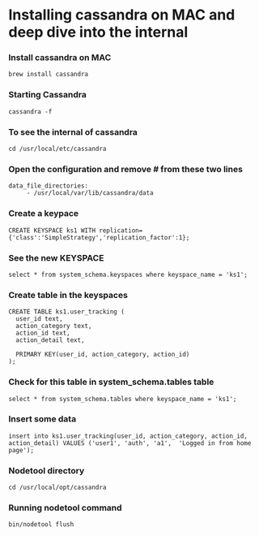 # Installing cassandra on MAC and deep dive into the internal

### Install cassandra on MAC
```brew install cassandra```

### Starting Cassandra
```cassandra -f```

### To see the internal of cassandra
```cd /usr/local/etc/cassandra```

### Open the configuration and remove # from these two lines
```
data_file_directories:
     - /usr/local/var/lib/cassandra/data

```

### Create a keypace
```
CREATE KEYSPACE ks1 WITH replication={'class':'SimpleStrategy','replication_factor':1};
```

### See the new KEYSPACE

```
select * from system_schema.keyspaces where keyspace_name = 'ks1';
```

### Create table in the keyspaces

```
CREATE TABLE ks1.user_tracking (
  user_id text,
  action_category text,
  action_id text,
  action_detail text,

  PRIMARY KEY(user_id, action_category, action_id)
);
```

### Check for this table in system_schema.tables table

```
select * from system_schema.tables where keyspace_name = 'ks1';
```

### Insert some data

```
insert into ks1.user_tracking(user_id, action_category, action_id,  action_detail) VALUES ('user1', 'auth', 'a1',  'Logged in from home page');

```

### Nodetool directory
```
cd /usr/local/opt/cassandra
```
### Running nodetool command
```
bin/nodetool flush
```
